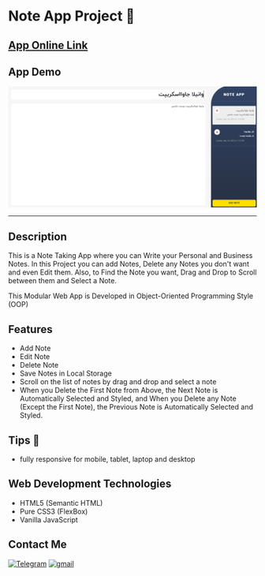 # Note App Project 📔

## [App Online Link](https://note-oop-app.netlify.app/)

## App Demo

<img src="./assets/images/ScreenshotProject.PNG">

---

## Description

This is a Note Taking App where you can Write your Personal and Business Notes.
In this Project you can add Notes, Delete any Notes you don't want and even Edit them.
Also, to Find the Note you want, Drag and Drop to Scroll between them and Select a Note.

This Modular Web App is Developed in Object-Oriented Programming Style (OOP)

## Features

- Add Note
- Edit Note
- Delete Note
- Save Notes in Local Storage
- Scroll on the list of notes by drag and drop and select a note
- When you Delete the First Note from Above, the Next Note is Automatically Selected and Styled, and When you Delete any Note (Except the First Note), the Previous Note is Automatically Selected and Styled.

## Tips 📌

- fully responsive for mobile, tablet, laptop and desktop

## Web Development Technologies

- HTML5 (Semantic HTML)
- Pure CSS3 (FlexBox)
- Vanilla JavaScript

## Contact Me

<p>
<a href="https://t.me/Farzin_KHI" target="_blank"><img alt="Telegram" src="https://img.shields.io/badge/Telegram-%230077B5.svg?&style=for-the-badge&logo=telegram&logoColor=white" /></a> <a href="mailto:khosravii.farzin@gmail.com" target="_blank"><img alt="gmail" src="https://img.shields.io/badge/Gmail-%2312100E.svg?&style=for-the-badge&logo=gmail&logoColor=white" /></a>

</p>
